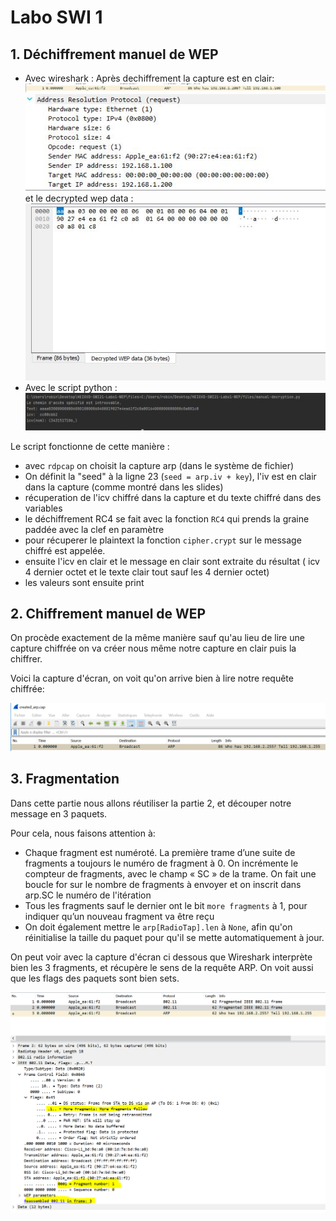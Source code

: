 # Labo SWI 1 
## 1. Déchiffrement manuel de WEP
* Avec wireshark : 
  Après dechiffrement la capture est en clair:
![result python](images/2.JPG)
![result python](images/3.JPG)
et le decrypted wep data : 
![result python](images/4.JPG)
* Avec le script python : 
![result python](images/1.JPG)

Le script fonctionne de cette manière : 
* avec `rdpcap` on choisit la capture arp (dans le système de fichier)
* On définit la "seed" à la ligne 23 (`seed = arp.iv + key`), l'iv est en clair dans la capture (comme montré dans les slides)
* récuperation de l'icv chiffré dans la capture et du texte chiffré dans des variables
* le déchiffrement RC4 se fait avec la fonction `RC4` qui prends la graine paddée avec la clef en paramètre
* pour récuperer le plaintext la fonction `cipher.crypt`  sur le message chiffré est appelée. 
* ensuite l'icv en clair et le message en clair sont extraite du résultat ( icv 4 dernier octet et le texte clair tout sauf les 4 dernier octet) 
*  les valeurs sont ensuite print 

## 2. Chiffrement manuel de WEP

On procède exactement de la même manière sauf qu'au lieu de lire une capture chiffrée on va créer nous même notre capture en clair puis la chiffrer. 

Voici la capture d'écran, on voit qu'on arrive bien à lire notre requête chiffrée:

![](images/2.0.PNG)

## 3. Fragmentation 

Dans cette partie nous allons réutiliser la partie 2, et découper notre message en 3 paquets.

Pour cela, nous faisons attention à:

- Chaque fragment est numéroté. La première trame d’une suite de fragments a toujours le numéro de fragment à 0. On incrémente le compteur de fragments, avec le champ « SC » de la trame. On fait une boucle for sur le nombre de fragments à envoyer et on inscrit dans arp.SC le numéro de l'itération
- Tous les fragments sauf le dernier ont le bit `more fragments` à 1, pour indiquer qu’un nouveau fragment va être reçu
- On doit également mettre le `arp[RadioTap].len` à `None`, afin qu'on réinitialise la taille du paquet pour qu'il se mette automatiquement à jour.

On peut voir avec la capture d'écran ci dessous que Wireshark interprète bien les 3 fragments, et récupère le sens de la requête ARP. On voit aussi que les flags des paquets sont bien sets.

![](images/3.0.PNG)